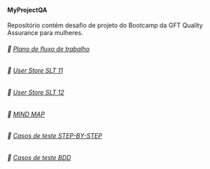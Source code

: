 #### MyProjectQA #### 

Repositório contém desafio de projeto do Bootcamp da GFT Quality Assurance para mulheres.

###### :pushpin: [Plano de fluxo de trabalho](https://github.com/julianamsousa/myProjectQA/blob/main/Arquivos/Plano%20de%20Fluxo%20de%20Trabalho.pdf) ###### 

###### :pushpin: [User Store SLT 11](https://github.com/julianamsousa/myProjectQA/blob/main/Arquivos/User%20Store%20-%20SLT-11.pdf) ###### 

###### :pushpin: [User Store SLT 12](https://github.com/julianamsousa/myProjectQA/blob/main/Arquivos/User%20Store%20-%20SLT-12.pdf) ######

###### :pushpin: [MIND MAP](https://github.com/julianamsousa/myProjectQA/blob/main/Arquivos/Mind%20Map.pdf) ######

###### :pushpin: [Casos de teste STEP-BY-STEP](https://github.com/julianamsousa/myProjectQA/blob/main/Arquivos/Casos%20de%20Teste%20Step-by-Step.pdf) ######

###### :pushpin: [Casos de teste BDD](https://github.com/julianamsousa/myProjectQA/blob/main/Arquivos/Casos%20de%20Teste%20BDD.pdf) ######
